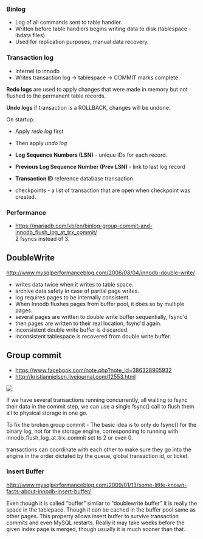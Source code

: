 ### Binlog

* Log of all commands sent to table handler.
* Written before table handlers begins writing data to disk (tablespace - ibdata files)
* Used for replication purposes, manual data recovery. 

### Transaction log

* Internel to innodb
* Writes transaction log -> tablespace -> COMMIT marks complete.

__Redo logs__ are used to apply changes that were made in memory but not flushed to the permanent table records.

__Undo logs__ if transaction is a ROLLBACK, changes will be undone.

On startup:
* Apply _redo log_ first
* Then apply _undo log_

* __Log Sequence Numbers (LSN)__ - unique IDs for each record.
* __Previous Log Sequence Number (Prev LSN)__ - link to last log record
* __Transaction ID__ reference database transaction
* checkpoints - a list of transaction that are open when checkpoint was created.

### Performance

* https://mariadb.com/kb/en/binlog-group-commit-and-innodb_flush_log_at_trx_commit/  
  2 fsyncs instead of 3.

## DoubleWrite

http://www.mysqlperformanceblog.com/2006/08/04/innodb-double-write/

- writes data twice when it writes to table space.
- archive data safety in case of partial page writes.
- log requires pages to be internally consistent. 
- When Innodb flushes pages from buffer pool, it does so by multiple pages.
- several pages are written to double write buffer sequentially, fsync'd
- then pages are written to their real location, fsync'd again.
- inconsistent double write buffer is discarded.
- inconsistent tablespace is recovered from double write buffer.

## Group commit 

- https://www.facebook.com/note.php?note_id=386328905932
- http://kristiannielsen.livejournal.com/12553.html

![](http://knielsen-hq.org/maria/fix-group-commit-1.png)

If we have several transactions running concurrently, all waiting to fsync their data in the commit step, we can use a single fsync() call to flush them all to physical storage in one go. 

To fix the broken group commit - The basic idea is to only do fsync() for the binary log, not for the storage engine, corresponding to running with innodb_flush_log_at_trx_commit set to 2 or even 0.

transactions can coordinate with each other to make sure they go into the engine in the order dictated by the queue, global transaction id, or ticket.

### Insert Buffer

http://www.mysqlperformanceblog.com/2009/01/13/some-little-known-facts-about-innodb-insert-buffer/

 Even though it is called “buffer” similar to “doublewrite buffer” it is really the space in the tablepace. Though it can be cached in the buffer pool same as other pages. This property allows insert buffer to survive transaction commits and even MySQL restarts. Really it may take weeks before the given index page is merged, though usually it is much sooner than that.
